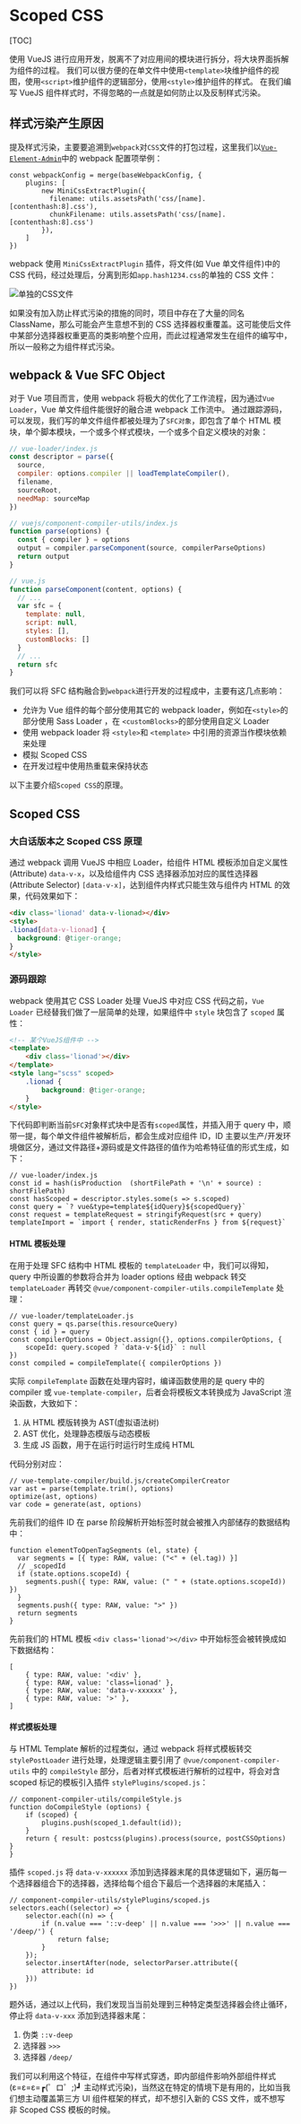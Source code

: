 # Scoped CSS

[TOC]

使用 VueJS 进行应用开发，脱离不了对应用间的模块进行拆分，将大块界面拆解为组件的过程。
我们可以很方便的在单文件中使用`<template>`块维护组件的视图，使用`<script>`维护组件的逻辑部分，使用`<style>`维护组件的样式。
在我们编写 VueJS 组件样式时，不得忽略的一点就是如何防止以及反制样式污染。

## 样式污染产生原因

提及样式污染，主要要追溯到`webpack`对`CSS`文件的打包过程，这里我们以[`Vue-Element-Admin`](https://github.com/PanJiaChen/vue-element-admin)中的 webpack 配置项举例：

```JS
const webpackConfig = merge(baseWebpackConfig, {
	plugins: [
		new MiniCssExtractPlugin({
          filename: utils.assetsPath('css/[name].[contenthash:8].css'),
          chunkFilename: utils.assetsPath('css/[name].[contenthash:8].css')
        }),
	]
})
```

webpack 使用 `MiniCssExtractPlugin` 插件，将文件(如 Vue 单文件组件)中的 CSS 代码，经过处理后，分离到形如`app.hash1234.css`的单独的 CSS 文件：

![单独的CSS文件](https://mgear-image.oss-cn-shanghai.aliyuncs.com/image/scoped-css/browser_fYMdZDAMsI.png)

如果没有加入防止样式污染的措施的同时，项目中存在了大量的同名 ClassName，那么可能会产生意想不到的 CSS 选择器权重覆盖。这可能使后文件中某部分选择器权重更高的类影响整个应用，而此过程通常发生在组件的编写中，所以一般称之为组件样式污染。

## webpack & Vue SFC Object

对于 Vue 项目而言，使用 webpack 将极大的优化了工作流程，因为通过`Vue Loader`，Vue 单文件组件能很好的融合进 webpack 工作流中。
通过跟踪源码，可以发现，我们写的单文件组件都被处理为了`SFC对象`，即包含了单个 HTML 模块，单个脚本模块，一个或多个样式模块，一个或多个自定义模块的对象：

```js
// vue-loader/index.js
const descriptor = parse({
  source,
  compiler: options.compiler || loadTemplateCompiler(),
  filename,
  sourceRoot,
  needMap: sourceMap
})

// vuejs/component-compiler-utils/index.js
function parse(options) {
  const { compiler } = options
  output = compiler.parseComponent(source, compilerParseOptions)
  return output
}

// vue.js
function parseComponent(content, options) {
  // ...
  var sfc = {
    template: null,
    script: null,
    styles: [],
    customBlocks: []
  }
  // ...
  return sfc
}
```

我们可以将 SFC 结构融合到`webpack`进行开发的过程成中，主要有这几点影响：

- 允许为 Vue 组件的每个部分使用其它的 webpack loader，例如在`<style>`的部分使用 Sass Loader ，在 `<customBlocks>`的部分使用自定义 Loader
- 使用 webpack loader 将 `<style>`和 `<template>` 中引用的资源当作模块依赖来处理
- 模拟 Scoped CSS
- 在开发过程中使用热重载来保持状态

以下主要介绍`Scoped CSS`的原理。

## Scoped CSS

### 大白话版本之 Scoped CSS 原理

通过 webpack 调用 VueJS 中相应 Loader，给组件 HTML 模板添加自定义属性 (Attribute) `data-v-x`，以及给组件内 CSS 选择器添加对应的属性选择器 (Attribute Selector) `[data-v-x]`，达到组件内样式只能生效与组件内 HTML 的效果，代码效果如下：

```HTML
<div class='lionad' data-v-lionad></div>
<style>
.lionad[data-v-lionad] {
  background: @tiger-orange;
}
</style>
```

### 源码跟踪

webpack 使用其它 CSS Loader 处理 VueJS 中对应 CSS 代码之前，`Vue Loader` 已经替我们做了一层简单的处理，如果组件中 `style` 块包含了 `scoped` 属性：

```HTML
<!-- 某个VueJS组件中 -->
<template>
    <div class='lionad'></div>
</template>
<style lang="scss" scoped>
    .lionad {
        background: @tiger-orange;
    }
</style>
```

下代码即判断当前`SFC`对象样式块中是否有`scoped`属性，并插入用于 query 中，顺带一提，每个单文件组件被解析后，都会生成对应组件 ID，ID 主要以生产/开发环境做区分，通过文件路径+源码或是文件路径的值作为哈希特征值的形式生成，如下：

```JS
// vue-loader/index.js
const id = hash(isProduction  (shortFilePath + '\n' + source) : shortFilePath)
const hasScoped = descriptor.styles.some(s => s.scoped)
const query = `? vue&type=template${idQuery}${scopedQuery}`
const request = templateRequest = stringifyRequest(src + query)
templateImport = `import { render, staticRenderFns } from ${request}`
```

#### HTML 模板处理

在用于处理 SFC 结构中 HTML 模板的 `templateLoader` 中，我们可以得知，query 中所设置的参数将合并为 loader options 经由 webpack 转交 `templateLoader` 再转交 `@vue/component-compiler-utils.compileTemplate` 处理：

```JS
// vue-loader/templateLoader.js
const query = qs.parse(this.resourceQuery)
const { id } = query
const compilerOptions = Object.assign({}, options.compilerOptions, {
    scopeId: query.scoped ? `data-v-${id}` : null
})
const compiled = compileTemplate({ compilerOptions })
```

实际 `compileTemplate` 函数在处理内容时，编译函数使用的是 query 中的 compiler 或 `vue-template-compiler`，后者会将模板文本转换成为 JavaScript 渲染函数，大致如下：

1. 从 HTML 模版转换为 AST(虚拟语法树)
2. AST 优化，处理静态模版与动态模板
3. 生成 JS 函数，用于在运行时运行时生成纯 HTML

代码分别对应：

```JS
// vue-template-compiler/build.js/createCompilerCreator
var ast = parse(template.trim(), options)
optimize(ast, options)
var code = generate(ast, options)
```

先前我们的组件 ID 在 parse 阶段解析开始标签时就会被推入内部储存的数据结构中：

```JS
function elementToOpenTagSegments (el, state) {
  var segments = [{ type: RAW, value: ("<" + (el.tag)) }]
  // _scopedId
  if (state.options.scopeId) {
    segments.push({ type: RAW, value: (" " + (state.options.scopeId)) })
  }
  segments.push({ type: RAW, value: ">" })
  return segments
}
```

先前我们的 HTML 模板 `<div class='lionad'></div>` 中开始标签会被转换成如下数据结构：

```JS
[
    { type: RAW, value: '<div' },
    { type: RAW, value: 'class=lionad' },
    { type: RAW, value: 'data-v-xxxxxx' },
    { type: RAW, value: '>' },
]
```

#### 样式模板处理

与 HTML Template 解析的过程类似，通过 webpack 将样式模板转交 `stylePostLoader` 进行处理，处理逻辑主要引用了 `@vue/component-compiler-utils` 中的 `compileStyle` 部分，后者对样式模板进行解析的过程中，将会对含 scoped 标记的模板引入插件 `stylePlugins/scoped.js`：

```JS
// component-compiler-utils/compileStyle.js
function doCompileStyle (options) {
    if (scoped) {
        plugins.push(scoped_1.default(id));
    }
    return { result: postcss(plugins).process(source, postCSSOptions) }
}
```

插件 `scoped.js` 将 `data-v-xxxxxx` 添加到选择器末尾的具体逻辑如下，遍历每一个选择器组合下的选择器，选择给每个组合下最后一个选择器的末尾插入：

```JS
// component-compiler-utils/stylePlugins/scoped.js
selectors.each((selector) => {
    selector.each((n) => {
        if (n.value === '::v-deep' || n.value === '>>>' || n.value === '/deep/') {
            return false;
        }
    });
    selector.insertAfter(node, selectorParser.attribute({
        attribute: id
    }))
})
```

题外话，通过以上代码，我们发现当当前处理到三种特定类型选择器会终止循环，停止将 `data-v-xxx` 添加到选择器末尾：

1. 伪类 `::v-deep`
2. 选择器 `>>>`
3. 选择器 `/deep/`

我们可以利用这个特征，在组件中写样式穿透，即内部组件影响外部组件样式 (ε=ε=ε=┏(゜ロ゜;)┛ 主动样式污染)，当然这在特定的情境下是有用的，比如当我们想主动覆盖第三方 UI 组件框架的样式，却不想引入新的 CSS 文件，或不想写非 Scoped CSS 模板的时候。

